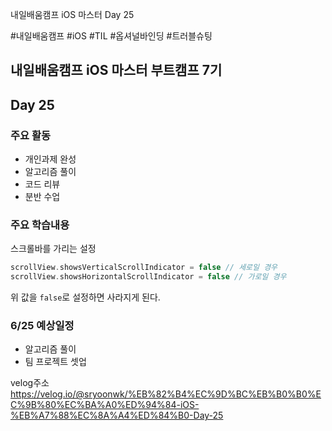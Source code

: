 
내일배움캠프 iOS 마스터 Day 25

#내일배움캠프 #iOS #TIL #옵셔널바인딩 #트러블슈팅

## 내일배움캠프 iOS 마스터 부트캠프 7기

## Day 25

### 주요 활동
- 개인과제 완성
- 알고리즘 풀이
- 코드 리뷰
- 분반 수업


### 주요 학습내용

스크롤바를 가리는 설정

```swift
scrollView.showsVerticalScrollIndicator = false // 세로일 경우
scrollView.showsHorizontalScrollIndicator = false // 가로일 경우
```

위 값을 `false`로 설정하면 사라지게 된다.
 


### 6/25 예상일정

- 알고리즘 풀이
- 팀 프로젝트 셋업


velog주소   
https://velog.io/@sryoonwk/%EB%82%B4%EC%9D%BC%EB%B0%B0%EC%9B%80%EC%BA%A0%ED%94%84-iOS-%EB%A7%88%EC%8A%A4%ED%84%B0-Day-25